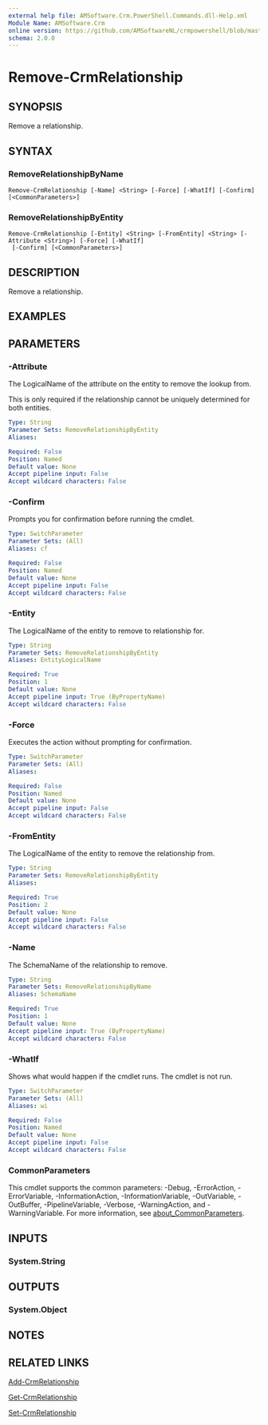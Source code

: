 ```yaml
---
external help file: AMSoftware.Crm.PowerShell.Commands.dll-Help.xml
Module Name: AMSoftware.Crm
online version: https://github.com/AMSoftwareNL/crmpowershell/blob/master/docs/Remove-CrmRelationship.md
schema: 2.0.0
---
```


# Remove-CrmRelationship

## SYNOPSIS
Remove a relationship.

## SYNTAX

### RemoveRelationshipByName
```
Remove-CrmRelationship [-Name] <String> [-Force] [-WhatIf] [-Confirm] [<CommonParameters>]
```

### RemoveRelationshipByEntity
```
Remove-CrmRelationship [-Entity] <String> [-FromEntity] <String> [-Attribute <String>] [-Force] [-WhatIf]
 [-Confirm] [<CommonParameters>]
```

## DESCRIPTION
Remove a relationship.

## EXAMPLES

## PARAMETERS

### -Attribute
The LogicalName of the attribute on the entity to remove the lookup from.

This is only required if the relationship cannot be uniquely determined for both entities.

```yaml
Type: String
Parameter Sets: RemoveRelationshipByEntity
Aliases:

Required: False
Position: Named
Default value: None
Accept pipeline input: False
Accept wildcard characters: False
```

### -Confirm
Prompts you for confirmation before running the cmdlet.

```yaml
Type: SwitchParameter
Parameter Sets: (All)
Aliases: cf

Required: False
Position: Named
Default value: None
Accept pipeline input: False
Accept wildcard characters: False
```

### -Entity
The LogicalName of the entity to remove to relationship for.

```yaml
Type: String
Parameter Sets: RemoveRelationshipByEntity
Aliases: EntityLogicalName

Required: True
Position: 1
Default value: None
Accept pipeline input: True (ByPropertyName)
Accept wildcard characters: False
```

### -Force
Executes the action without prompting for confirmation.

```yaml
Type: SwitchParameter
Parameter Sets: (All)
Aliases:

Required: False
Position: Named
Default value: None
Accept pipeline input: False
Accept wildcard characters: False
```

### -FromEntity
The LogicalName of the entity to remove the relationship from.

```yaml
Type: String
Parameter Sets: RemoveRelationshipByEntity
Aliases:

Required: True
Position: 2
Default value: None
Accept pipeline input: False
Accept wildcard characters: False
```

### -Name
The SchemaName of the relationship to remove.

```yaml
Type: String
Parameter Sets: RemoveRelationshipByName
Aliases: SchemaName

Required: True
Position: 1
Default value: None
Accept pipeline input: True (ByPropertyName)
Accept wildcard characters: False
```

### -WhatIf
Shows what would happen if the cmdlet runs.
The cmdlet is not run.

```yaml
Type: SwitchParameter
Parameter Sets: (All)
Aliases: wi

Required: False
Position: Named
Default value: None
Accept pipeline input: False
Accept wildcard characters: False
```

### CommonParameters
This cmdlet supports the common parameters: -Debug, -ErrorAction, -ErrorVariable, -InformationAction, -InformationVariable, -OutVariable, -OutBuffer, -PipelineVariable, -Verbose, -WarningAction, and -WarningVariable. For more information, see [about_CommonParameters](http://go.microsoft.com/fwlink/?LinkID=113216).

## INPUTS

### System.String
## OUTPUTS

### System.Object
## NOTES

## RELATED LINKS

[Add-CrmRelationship](Add-CrmRelationship.md)

[Get-CrmRelationship](Get-CrmRelationship.md)

[Set-CrmRelationship](Set-CrmRelationship.md)
